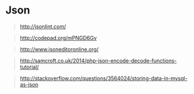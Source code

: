 # Json

>http://jsonlint.com/

>http://codepad.org/mPNGD6Gv

>http://www.jsoneditoronline.org/

>http://samcroft.co.uk/2014/php-json-encode-decode-functions-tutorial/

>http://stackoverflow.com/questions/3564024/storing-data-in-mysql-as-json
